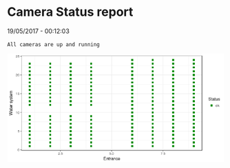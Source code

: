 Camera Status report
================
19/05/2017 - 00:12:03

    All cameras are up and running

![](camreport_files/figure-markdown_github/unnamed-chunk-2-1.png)
